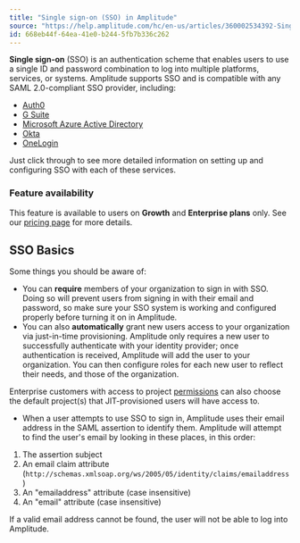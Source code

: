 ```yaml
---
title: "Single sign-on (SSO) in Amplitude"
source: "https://help.amplitude.com/hc/en-us/articles/360002534392-Single-sign-on-SSO-in-Amplitude"
id: 668eb44f-64ea-41e0-b244-5fb7b336c262
---
```


**Single sign-on** (SSO) is an authentication scheme that enables users to use a single ID and password combination to log into multiple platforms, services, or systems. Amplitude supports SSO and is compatible with any SAML 2.0-compliant SSO provider, including:

* [Auth0](/admin/single-sign-on/auth-0)
* [G Suite](/admin/single-sign-on/g-suite)
* [Microsoft Azure Active Directory](/admin/single-sign-on/azure-active-directory)
* [Okta](/admin/single-sign-on/okta)
* [OneLogin](/admin/single-sign-on/one-login)

Just click through to see more detailed information on setting up and configuring SSO with each of these services.

### Feature availability

This feature is available to users on **Growth** and **Enterprise plans** only. See our [pricing page](https://amplitude.com/pricing) for more details.

## SSO Basics

Some things you should be aware of:

* You can **require** members of your organization to sign in with SSO. Doing so will prevent users from signing in with their email and password, so make sure your SSO system is working and configured properly before turning it on in Amplitude.
* You can also **automatically** grant new users access to your organization via just-in-time provisioning. Amplitude only requires a new user to successfully authenticate with your identity provider; once authentication is received, Amplitude will add the user to your organization. You can then configure roles for each new user to reflect their needs, and those of the organization.  
  
Enterprise customers with access to project [permissions](/admin/account-management/user-roles-permissions) can also choose the default project(s) that JIT-provisioned users will have access to.
* When a user attempts to use SSO to sign in, Amplitude uses their email address in the SAML assertion to identify them. Amplitude will attempt to find the user's email by looking in these places, in this order:

1. The assertion subject
2. An email claim attribute (`http://schemas.xmlsoap.org/ws/2005/05/identity/claims/emailaddress`)
3. An "emailaddress" attribute (case insensitive)
4. An "email" attribute (case insensitive)

If a valid email address cannot be found, the user will not be able to log into Amplitude.
